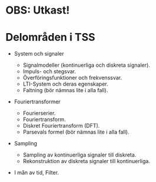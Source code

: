 OBS: Utkast!
============

Delområden i TSS
================

* System och signaler
  * Signalmodeller (kontinuerliga och diskreta signaler).
  * Impuls- och stegsvar.
  * Överföringsfunktioner och frekvenssvar.
  * LTI-System och deras egenskaper.
  * Faltning (bör nämnas lite i alla fall).

* Fouriertransformer
  * Fourierserier.
  * Fouriertransform.
  * Diskret Fouriertransform (DFT).
  * Parsevals formel (bör nämnas lite i alla fall).

* Sampling
  * Sampling av kontinuerliga signaler till diskreta.
  * Rekonstruktion av diskreta signaler till kontinuerliga.

* I mån av tid, Filter.

